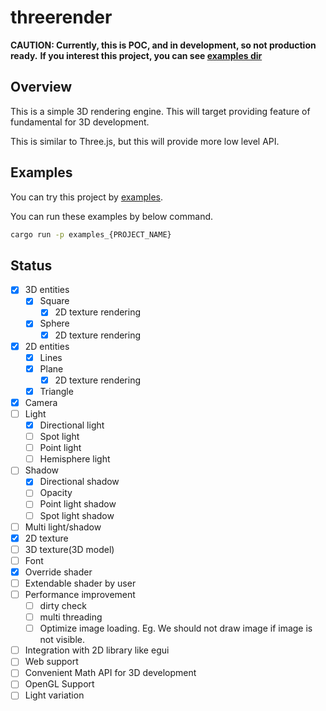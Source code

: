 # threerender

**CAUTION: Currently, this is POC, and in development, so not production ready.**
**If you interest this project, you can see [examples dir](/examples)**

## Overview

This is a simple 3D rendering engine.
This will target providing feature of fundamental for 3D development.

This is similar to Three.js, but this will provide more low level API. 

## Examples

You can try this project by [examples](/examples).

You can run these examples by below command.

```sh
cargo run -p examples_{PROJECT_NAME}
```

## Status

- [x] 3D entities
  - [x] Square
    - [x] 2D texture rendering
  - [x] Sphere
    - [x] 2D texture rendering
- [x] 2D entities
  - [x] Lines
  - [x] Plane
    - [x] 2D texture rendering
  - [x] Triangle
- [x] Camera
- [ ] Light
  - [x] Directional light
  - [ ] Spot light
  - [ ] Point light
  - [ ] Hemisphere light
- [ ] Shadow
  - [x] Directional shadow
  - [ ] Opacity
  - [ ] Point light shadow
  - [ ] Spot light shadow
- [ ] Multi light/shadow
- [x] 2D texture
- [ ] 3D texture(3D model)
- [ ] Font
- [x] Override shader
- [ ] Extendable shader by user
- [ ] Performance improvement
    - [ ] dirty check
    - [ ] multi threading
    - [ ] Optimize image loading. Eg. We should not draw image if image is not visible.
- [ ] Integration with 2D library like egui
- [ ] Web support
- [ ] Convenient Math API for 3D development
- [ ] OpenGL Support
- [ ] Light variation
